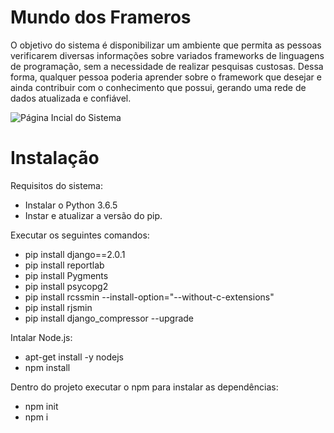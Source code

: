 # Mundo dos Frameros

O objetivo do sistema é disponibilizar um ambiente que permita as pessoas verificarem 
diversas informações sobre variados frameworks de linguagens de programação, sem a necessidade de realizar pesquisas custosas. Dessa forma, qualquer pessoa poderia aprender sobre o framework que desejar e ainda contribuir com o conhecimento que possui, gerando uma rede de dados atualizada e confiável.

![Página Incial do Sistema](https://github.com/Leoalmeida95/wof_system/issues/2#issue-451107909)

# Instalação

Requisitos do sistema:
* Instalar o Python 3.6.5
* Instar e atualizar a versão do pip.

Executar os seguintes comandos:
* pip install django==2.0.1
* pip install reportlab
* pip install Pygments
* pip install psycopg2
* pip install rcssmin --install-option="--without-c-extensions"
* pip install rjsmin
* pip install django_compressor --upgrade

Intalar Node.js:
* apt-get install -y nodejs
* npm install

Dentro do projeto executar o npm para instalar as dependências:
* npm init 
* npm i
